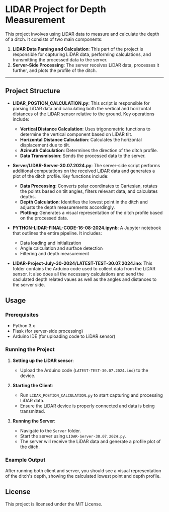
# LIDAR Project for Depth Measurement

This project involves using LiDAR data to measure and calculate the depth of a ditch. It consists of two main components:

1. **LiDAR Data Parsing and Calculation**: This part of the project is responsible for capturing LiDAR data, performing calculations, and transmitting the processed data to the server.
2. **Server-Side Processing**: The server receives LiDAR data, processes it further, and plots the profile of the ditch.

---

## Project Structure

- **LIDAR_POSTION_CALCULATION.py**: This script is responsible for parsing LiDAR data and calculating both the vertical and horizontal distances of the LiDAR sensor relative to the ground. Key operations include:
  - **Vertical Distance Calculation**: Uses trigonometric functions to determine the vertical component based on LiDAR tilt.
  - **Horizontal Distance Calculation**: Calculates the horizontal displacement due to tilt.
  - **Azimuth Calculation**: Determines the direction of the ditch profile.
  - **Data Transmission**: Sends the processed data to the server.

- **Server/LIDAR-Server-30.07.2024.py**: The server-side script performs additional computations on the received LiDAR data and generates a plot of the ditch profile. Key functions include:
  - **Data Processing**: Converts polar coordinates to Cartesian, rotates the points based on tilt angles, filters relevant data, and calculates depths.
  - **Depth Calculation**: Identifies the lowest point in the ditch and adjusts the depth measurements accordingly.
  - **Plotting**: Generates a visual representation of the ditch profile based on the processed data.

- **PYTHON-LIDAR-FINAL-CODE-16-08-2024.ipynb**: A Jupyter notebook that outlines the entire pipeline. It includes:
  - Data loading and initialization
  - Angle calculation and surface detection
  - Filtering and depth measurement

- **LIDAR-Project-July-30-2024/LATEST-TEST-30.07.2024.ino**: This folder contains the Arduino code used to collect data from the LiDAR sensor. It also does all the necessary calculations and send the caclulated depth related vaues as well as the angles and distances  to the server side.

## Usage

### Prerequisites

- Python 3.x
- Flask (for server-side processing)
- Arduino IDE (for uploading code to LiDAR sensor)

### Running the Project

1. **Setting up the LiDAR sensor**:
   - Upload the Arduino code (`LATEST-TEST-30.07.2024.ino`) to the device.

2. **Starting the Client**:
   - Run `LIDAR_POSTION_CALCULATION.py` to start capturing and processing LiDAR data.
   - Ensure the LiDAR device is properly connected and data is being transmitted.

3. **Running the Server**:
   - Navigate to the `Server` folder.
   - Start the server using `LIDAR-Server-30.07.2024.py`.
   - The server will receive the LiDAR data and generate a profile plot of the ditch.

### Example Output

After running both client and server, you should see a visual representation of the ditch's depth, showing the calculated lowest point and depth profile.

## License

This project is licensed under the MIT License.

